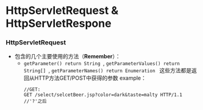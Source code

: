 # HttpServletRequest & HttpServletRespone
### HttpServletRequest
- 包含的几个主要使用的方法（**Remember**）：
  -  `getParameter() return String `, `getParameterValues() return String[] `, `getParameterNames() return Enumeration `
     这些方法都是返回从HTTP方法GET/POST中获得的参数
     example：
     ```
     //GET:
     GET /select/selcetBeer.jsp?color=dark&taste=malty HTTP/1.1
     //'?'之后
     ```